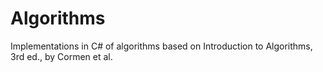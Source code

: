 Algorithms
==========

Implementations in C# of algorithms based on Introduction to Algorithms, 3rd ed., by Cormen et al.
